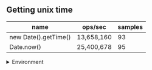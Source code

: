 ## Getting unix time

|name|ops/sec|samples|
|-|-|-|
|new Date().getTime()|13,658,160|93|
|Date.now()|25,400,678|95|


<details>
<summary>Environment</summary>

* __Machine:__ linux x64 | 4 vCPUs | 7.6GB Mem
* __Run:__ Wed Nov 08 2023 00:18:00 GMT+0000 (Coordinated Universal Time)
</details>

<!--
{"environment":{"platform":"linux","arch":"x64","cpus":4,"totalMemory":7.6085662841796875},"benchmarks":[{"name":"new Date().getTime()","opsSec":13658160.158269206,"samples":5},{"name":"Date.now()","opsSec":25400678.40132081,"samples":6}]}-->
